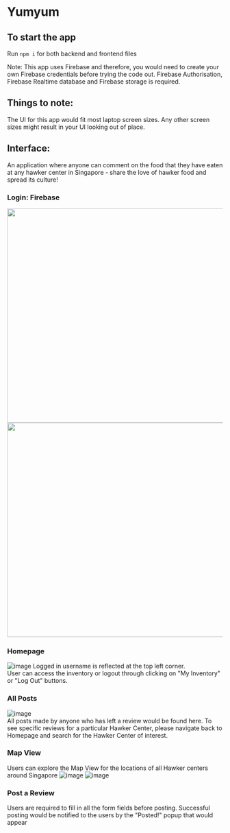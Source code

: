 # Yumyum

## To start the app

Run `npm i` for both backend and frontend files

Note:
This app uses Firebase and therefore, you would need to create your own Firebase credentials before trying the code out. Firebase Authorisation, Firebase Realtime database and Firebase storage is required.

## Things to note:

The UI for this app would fit most laptop screen sizes. Any other screen sizes might result in your UI looking out of place.

## Interface:

An application where anyone can comment on the food that they have eaten at any hawker center in Singapore - share the love of hawker food and spread its culture!
<br />

### Login: Firebase

<img src="https://user-images.githubusercontent.com/86793931/199423117-3bc0e3c9-18d9-4416-868e-1607e3495a9c.png" width="800" height="500">
<img src="https://user-images.githubusercontent.com/86793931/199423253-684988d1-51f1-4317-a28d-26156b046592.png" width="800" height="500">

### Homepage

![image](https://user-images.githubusercontent.com/86793931/199426423-ae898b67-6f6a-403b-9603-d1fe5470b80e.png)
Logged in username is reflected at the top left corner.
<br />
User can access the inventory or logout through clicking on "My Inventory" or "Log Out" buttons.

### All Posts

![image](https://user-images.githubusercontent.com/86793931/199428177-cc42ebb9-623d-40c3-b36a-6efb84bdad3e.png)
<br />
All posts made by anyone who has left a review would be found here. To see specific reviews for a particular Hawker Center, please navigate back to Homepage and search for the Hawker Center of interest.

### Map View

Users can explore the Map View for the locations of all Hawker centers around Singapore
![image](https://user-images.githubusercontent.com/86793931/199430395-902db974-9e2e-45db-9bb8-965518a7f245.png)
![image](https://user-images.githubusercontent.com/86793931/199430520-162fa62b-17ed-470b-91af-7b7124757ccc.png)

### Post a Review

Users are required to fill in all the form fields before posting.
Successful posting would be notified to the users by the "Posted!" popup that would appear
